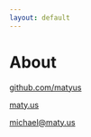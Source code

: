 ```yaml
---
layout: default
---
```


# About

[github.com/matyus](https://github.com/matyus)

[maty.us](https://maty.us)

michael@maty.us

